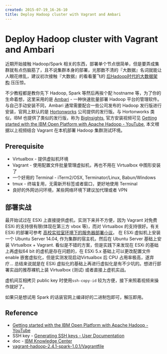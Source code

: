 ```yaml
---
created: 2015-07-19_16-26-10
title: Deploy Hadoop cluster with Vagrant and Ambari
---
```


# Deploy Hadoop cluster with Vagrant and Ambari

近期开始接触 Hadoop/Spark 相关的东西，部署单个节点很简单，但是要弄成集群就有点伤脑筋了，且不说集群本身的部署，光那数不清的『大数据』名词就能让人眼花缭乱，建议初次接触『大数据』的看看董飞的 [后Hadoop时代的大数据架构](http://zhuanlan.zhihu.com/donglaoshi/19962491) 压压惊。

不少教程都是教你先下 Hadoop, Spark 等然后再挨个配 hostname 等，为了你的生命着想，这里采用的是 [Ambari](https://ambari.apache.org/) - 一种快速批量部署 Hadoop 平台的管理软件。与自己手动安装不同，Ambari 通常需要配合一些公司发布的 Hadoop 发行版进行安装，官网上默认的是 [Hortonworks](http://hortonworks.com/) 公司提供的发行版。与 Hortonworks 类似，IBM 也提供了类似的发行版，称为 [BigInsights](http://www-01.ibm.com/software/data/infosphere/hadoop/enterprise.html), 官方安装视频可见 [Getting started with the IBM Open Platform with Apache Hadoop - YouTube](https://www.youtube.com/watch?v=l54JqN06Zvk), 本文根据以上视频结合 Vagrant 在本机部署 Hadoop 集群测试环境。

## Prerequisite

- Virtualbox - 提供虚拟机环境
- Vagrant - 使用配置文件批量管理虚拟机，再也不用在 Virtualbox 中图形安装了
- 一个好用的 Terminal - iTerm2/OSX, Terminator/Linux, Babun/Windows
- tmux - 终端复用，无需新开标签或者窗口，更好地使用 Terminal
- 良好的外网访问环境，某些网络环境下建议加代理或者 VPN

<!--more-->

## 部署实战

最开始试过在 ESXi 上直接提供虚机，实测下来并不方便，因为 Vagrant 对免费 ESXi 的支持很有限(体现在第三方 vbox 等)，而对 Virtualbox 的支持很好。有关 ESXi 的部署可参考 [高校实验室环境下的服务器部署小议](http://blog.yuanbin.me/posts/2014/09/server-for-lab.html)。
在 ESXi 虚拟机上安装一个 Ubuntu Server 14.04, 作为集群的宿主机，然后在 Ubuntu Server 基础上安装 Virtualbox + Vagrant. 看似是不错的方案，但是实践下来发现在 ESXi 的基础上再虚拟64 bit 的虚机是存在问题的，在 ESXi 5.x 基础上可以更改配置文件 enable 嵌套虚拟化，但是实测发现启动Virtualbox 后 CPU 占用率极高，遂弃疗... 总结来说就是在 ESXi 虚拟化的基础上再进行虚拟化是有不少坑的。想进行部署实战的推荐裸机上装 Virtualbox (测试) 或者直接上虚机实战。

虚机间互相拷贝 public key 时使用`ssh-copy-id` 较为方便，接下来照着视频来操作就好了。

如果只是想试用 Spark 的话装官网上编译好的二进制包即可，解压即用。

## Reference

- [Getting started with the IBM Open Platform with Apache Hadoop - YouTube](https://www.youtube.com/watch?v=l54JqN06Zvk) 
- SSH key - [Generating SSH keys - User Documentation](https://help.github.com/articles/generating-ssh-keys/) 
- doc - [IBM Knowledge Center](http://www-01.ibm.com/support/knowledgecenter/SSPT3X_4.0.0/com.ibm.swg.im.infosphere.biginsights.install.doc/doc/bi_install_iop_biginsights.html?lang=en)
- [vagrant-hadoop-2.4.1-spark-1.0.1/Vagrantfile](https://github.com/vangj/vagrant-hadoop-2.4.1-spark-1.0.1/blob/master/Vagrantfile)